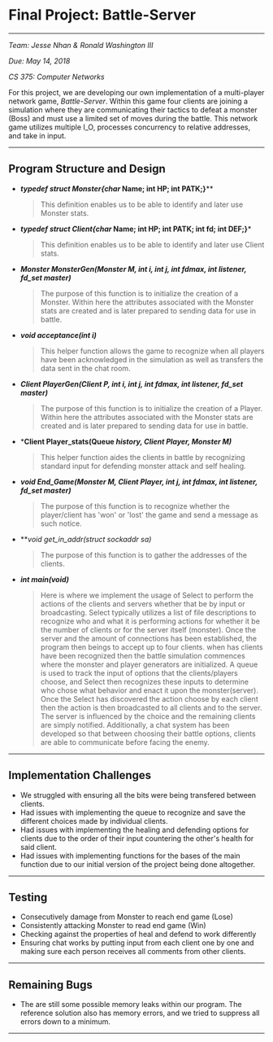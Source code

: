 # Final Project: Battle-Server
____
_Team: Jesse Nhan & Ronald Washington III_

_Due: May 14, 2018_

_CS 375: Computer Networks_

For this project, we are developing our own implementation of a multi-player
network game, _Battle-Server_. Within this game four clients are joining a
simulation where they are communicating their tactics to defeat a monster (Boss)
and must use a limited set of moves during the battle. This network game
utilizes multiple I_O, processes concurrency to relative addresses, and take
in input.
____

## Program Structure and Design

* ***typedef struct Monster{char* Name; int HP; int PATK;}****
    > This definition enables us to be able to identify and later use Monster
    stats.

* ***typedef struct Client{char* Name; int HP; int PATK; int fd; int DEF;}***
    > This definition enables us to be able to identify and later use Client
    stats.

* ***Monster MonsterGen(Monster M, int i, int j, int fdmax, int listener,
  fd_set master)***
    > The purpose of this function is to initialize the creation of a Monster.
    Within here the attributes associated with the Monster stats are created
    and is later prepared to sending data for use in battle.

* ***void acceptance(int i)***
   > This helper function allows the game to recognize when all players have
   been acknowledged in the simulation as well as transfers the data sent in
   the chat room.


* ***Client PlayerGen(Client P, int i, int j, int fdmax, int listener,
   fd_set master)***
     > The purpose of this function is to initialize the creation of a Player.
     Within here the attributes associated with the Monster stats are created
     and is later prepared to sending data for use in battle.

* ***Client Player_stats(Queue *history, Client Player, Monster M)***
   > This helper function aides the clients in battle by recognizing standard
   input for defending monster attack and self healing.

* ***void End_Game(Monster M, Client Player, int j, int fdmax, int listener,
  fd_set master)***
   > The purpose of this function is to recognize whether the player/client has
   'won' or 'lost' the game and send a message as such notice.

* ***void *get_in_addr(struct sockaddr *sa)***
   > The purpose of this function is to gather the addresses of the clients.

* ***int main(void)***
   > Here is where we implement the usage of Select to perform the actions of
   the clients and servers whether that be by input or broadcasting. Select
   typically utilizes a list of file descriptions to recognize who and what it
   is performing actions for whether it be the number of clients or for the
   server itself (monster). Once the server and the amount of connections has
   been established, the program then beings to accept up to four clients. when
   has clients have been recognized then the battle simulation commences
   where the monster and player generators are initialized. A queue is used to
   track the input of options that the clients/players choose, and Select then
   recognizes these inputs to determine who chose what behavior and enact it
   upon the monster(server). Once the Select has discovered the action choose
   by each client then the action is then broadcasted to all clients and to the
   server. The server is influenced by the choice and the remaining clients are
   simply notified. Additionally, a chat system has been developed so that
   between choosing their battle options, clients are able to communicate
   before facing the enemy.


____
## Implementation Challenges
* We struggled with ensuring all the bits were being transfered between clients.
* Had issues with implementing the queue to recognize and save the different
  choices made by individual clients.
* Had issues with implementing the healing and defending options for clients
  due to the order of their input countering the other's health for said client.
* Had issues with implementing functions for the bases of the main function due
  to our initial version of the project being done altogether.
____
## Testing
* Consecutively damage from Monster to reach end game (Lose)
* Consistently attacking Monster to read end game (Win)
* Checking against the properties of heal and defend to work differently
* Ensuring chat works by putting input from each client one by one and
  making sure each person receives all comments from other clients.
____

## Remaining Bugs
* The are still some possible memory leaks within our program. The reference
solution also has memory errors, and we tried to suppress all errors down to a
minimum.
____
